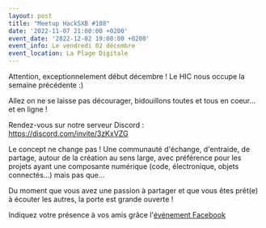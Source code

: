 ```yaml
---
layout: post
title: "Meetup HackSXB #108"
date: '2022-11-07 21:00:00 +0200'
event_date: '2022-12-02 19:00:00 +0200'
event_info: Le vendredi 02 décembre
event_location: La Plage Digitale
---
```


Attention, exceptionnelement début décembre ! Le HIC nous occupe la semaine précédente :)

Allez on ne se laisse pas décourager, bidouillons toutes et tous en coeur... et en ligne !

Rendez-vous sur notre serveur Discord : https://discord.com/invite/3zKxVZG

Le concept ne change pas ! Une communauté d'échange, d'entraide, de partage, autour de la création au sens large, avec préférence pour les projets ayant une composante numérique (code, électronique, objets connectés...) mais pas que...

Du moment que vous avez une passion à partager et que vous êtes prêt(e) à écouter les autres, la porte est grande ouverte !

Indiquez votre présence à vos amis grâce l'[événement Facebook](https://www.facebook.com/events/778750586116488)
